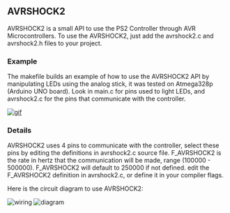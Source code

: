 ## AVRSHOCK2
AVRSHOCK2 is a small API to use the PS2 Controller through AVR Microcontrollers.
To use the AVRSHOCK2, just add the avrshock2.c and avrshock2.h files to your project.

### Example
The makefile builds an example of how to use the AVRSHOCK2 API by manipulating LEDs using the analog stick, it was tested on Atmega328p (Arduino UNO board).
Look in main.c for pins used to light LEDs, and avrshock2.c for the pins that communicate with the controller.

[![gif](https://user-images.githubusercontent.com/11935784/30407023-2046349e-98cc-11e7-970d-6c117b176b94.gif)](https://www.youtube.com/watch?v=_h1dANNXZOw)

### Details
AVRSHOCK2 uses 4 pins to communicate with the controller, select these pins by editing
the definitions in avrshock2.c source file.
F_AVRSHOCK2 is the rate in hertz that the communication will be made, range (100000 - 500000).
F_AVRSHOCK2 will default to 250000 if not defined. edit the F_AVRSHOCK2 definition in avrshock2.c, or define it in your compiler flags.

Here is the circuit diagram to use AVRSHOCK2:

![wiring](https://user-images.githubusercontent.com/11935784/30391091-a2fdcd18-988e-11e7-9561-003a0468e4dc.jpg "Dualshock 2 wires")
![diagram](https://user-images.githubusercontent.com/11935784/30390726-6c283162-988d-11e7-8999-d177818f56dc.png "AVR to Dualshock Diagram")


